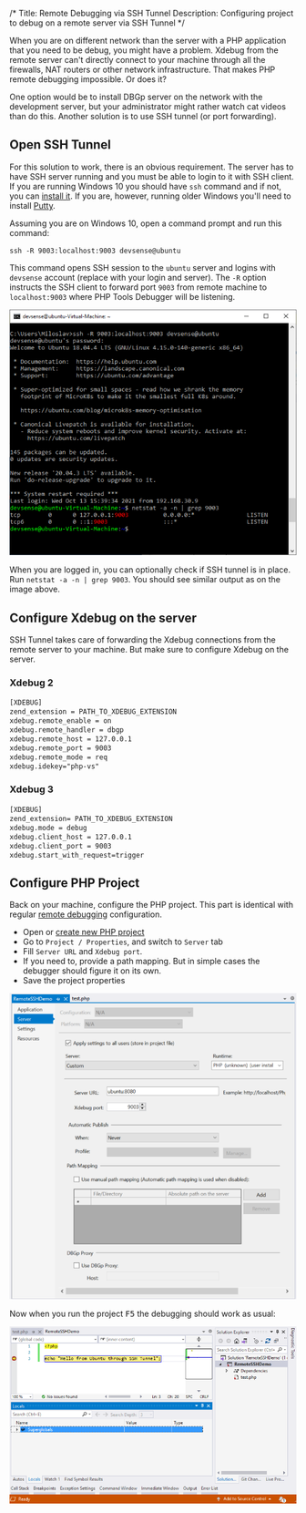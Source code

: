 /*
Title: Remote Debugging via SSH Tunnel
Description: Configuring project to debug on a remote server via SSH Tunnel
*/

When you are on different network than the server with a PHP application that you need to be debug, you might have a problem. Xdebug from the remote server can't directly connect to your machine through all the firewalls, NAT routers or other network infrastructure. That makes PHP remote debugging impossible. Or does it?

One option would be to install DBGp server on the network with the development server, but your administrator might rather watch cat videos than do this. Another solution is to use SSH tunnel (or port forwarding).

## Open SSH Tunnel

For this solution to work, there is an obvious requirement. The server has to have SSH server running and you must be able to login to it with SSH client. If you are running Windows 10 you should have `ssh` command and if not, you can [install it](https://docs.microsoft.com/en-us/windows-server/administration/openssh/openssh_install_firstuse). If you are, however, running older Windows you'll need to install [Putty](https://www.chiark.greenend.org.uk/~sgtatham/putty/latest.html).

Assuming you are on Windows 10, open a command prompt and run this command:

```
ssh -R 9003:localhost:9003 devsense@ubuntu
```

This command opens SSH session to the `ubuntu` server and logins with `devsense` account (replace with your login and server). The `-R` option instructs the SSH client to forward port `9003` from remote machine to `localhost:9003` where PHP Tools Debugger will be listening.

![SSH tunnel established](imgs\ssh-tunnel-established.png)

When you are logged in, you can optionally check if SSH tunnel is in place. Run `netstat -a -n | grep 9003`. You should see similar output as on the image above.

## Configure Xdebug on the server

SSH Tunnel takes care of forwarding the Xdebug connections from the remote server to your machine. But make sure to configure Xdebug on the server.

### Xdebug 2

```
[XDEBUG]
zend_extension = PATH_TO_XDEBUG_EXTENSION
xdebug.remote_enable = on
xdebug.remote_handler = dbgp
xdebug.remote_host = 127.0.0.1
xdebug.remote_port = 9003
xdebug.remote_mode = req
xdebug.idekey="php-vs"
```

### Xdebug 3

```
[XDEBUG]
zend_extension= PATH_TO_XDEBUG_EXTENSION
xdebug.mode = debug
xdebug.client_host = 127.0.0.1
xdebug.client_port = 9003
xdebug.start_with_request=trigger
```

## Configure PHP Project

Back on your machine, configure the PHP project. This part is identical with regular [remote debugging](remote-debug) configuration.

- Open or [create new PHP project](../project/new-project)
- Go to `Project / Properties`, and switch to `Server` tab
- Fill `Server URL` and `Xdebug port`.
- If you need to, provide a path mapping. But in simple cases the debugger should figure it on its own.
- Save the project properties

![Project Properties](imgs\ssh-project-properties.png)

Now when you run the project <kbd>F5</kbd> the debugging should work as usual:

![The debugger is working](imgs\ssh-debugging.png)
